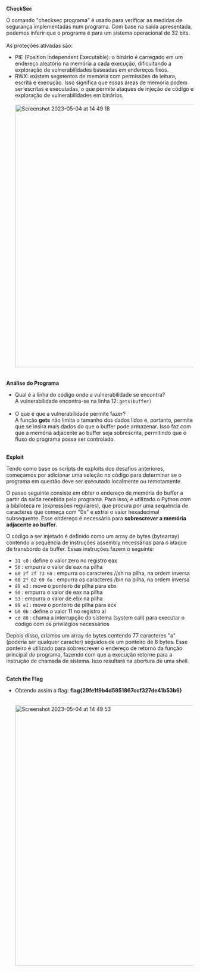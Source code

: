 **CheckSec**

O comando "checksec programa" é usado para verificar as medidas de segurança implementadas num programa.
Com base na saída apresentada, podemos inferir que o programa é para um sistema operacional de 32 bits.
<br/><br/>
As proteções ativadas são:
- PIE (Position Independent Executable): o binário é carregado em um endereço aleatório na memória a cada execução, dificultando a exploração de vulnerabilidades baseadas em endereços fixos.
- RWX:  existem segmentos de memória com permissões de leitura, escrita e execução. Isso significa que essas áreas de memória podem ser escritas e executadas, o que permite ataques de injeção de código e exploração de vulnerabilidades em binários.
<br/><br/>
  <img width="703" alt="Screenshot 2023-05-04 at 14 49 18" src="https://user-images.githubusercontent.com/98234753/236226651-bf130982-d719-4229-a4e0-2d8ebe863f83.png">
<br/><br/>

**Análise do Programa**

- Qual é a linha do código onde a vulnerabilidade se encontra?
<br/> A vulnerabilidade encontra-se na linha 12: ```gets(buffer)```
<br/><br/>
- O que é que a vulnerabilidade permite fazer?
<br/>  A função **gets** não limita o tamanho dos dados lidos e, portanto, permite que se insira mais dados do que o buffer pode armazenar. Isso faz com que a memória adjacente ao buffer seja sobrescrita, permitindo que o fluxo do programa possa ser controlado.
<br/><br/>

**Exploit**
<br/>

Tendo como base os scripts de exploits dos desafios anteriores, começamos por adicionar uma seleção no código para determinar se o programa em questão deve ser executado localmente ou remotamente.

O passo seguinte consiste em obter o endereço de memória do buffer a partir da saída recebida pelo programa. Para isso, é utilizado o Python com a biblioteca re (expressões regulares), que procura por uma sequência de caracteres que começa com "0x" e extrai o valor hexadecimal subsequente. Esse endereço é necessário para **sobrescrever a memória adjacente ao buffer**.

O código a ser injetado é definido como um array de bytes (bytearray) contendo a sequência de instruções assembly necessárias para o ataque de transbordo de buffer. Essas instruções fazem o seguinte:

- ```31 c0``` : define o valor zero no registro eax
- ```50``` : empurra o valor de eax na pilha
- ```68 2f 2f 73 68``` : empurra os caracteres //sh na pilha, na ordem inversa
- ```68 2f 62 69 6e``` : empurra os caracteres /bin na pilha, na ordem inversa
- ```89 e3``` : move o ponteiro de pilha para ebx
- ```50``` : empurra o valor de eax na pilha
- ```53``` : empurra o valor de ebx na pilha
- ```89 e1``` : move o ponteiro de pilha para ecx
- ```b0 0b``` : define o valor 11 no registro al
- ```cd 80``` : chama a interrupção do sistema (system call) para executar o código com os privilégios necessários

Depois disso, criamos um array de bytes contendo 77 caracteres "a" (poderia ser qualquer caracter) seguidos de um ponteiro de 8 bytes. Esse ponteiro é utilizado para sobrescrever o endereço de retorno da função principal do programa, fazendo com que a execução retorne para a instrução de chamada de sistema. Isso resultará na abertura de uma shell.
<br/><br/>

**Catch the Flag**

- Obtendo assim a flag: **flag{29fe1f9b4d5951867ccf327de41b53b6}**
<br/><br/>

  <img width="698" alt="Screenshot 2023-05-04 at 14 49 53" src="https://user-images.githubusercontent.com/98234753/236226934-fd56c819-6e11-4cf9-96fd-f964d9c7bde6.png">

